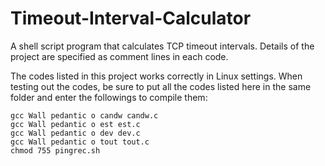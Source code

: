 # Timeout-Interval-Calculator
A shell script program that calculates TCP timeout intervals.
Details of the project are specified as comment lines in each code.

The codes listed in this project works correctly in Linux settings.
When testing out the codes, be sure to put all the codes listed here in the same folder and enter the followings to compile them:
```
gcc Wall pedantic o candw candw.c
gcc Wall pedantic o est est.c
gcc Wall pedantic o dev dev.c
gcc Wall pedantic o tout tout.c
chmod 755 pingrec.sh
```
